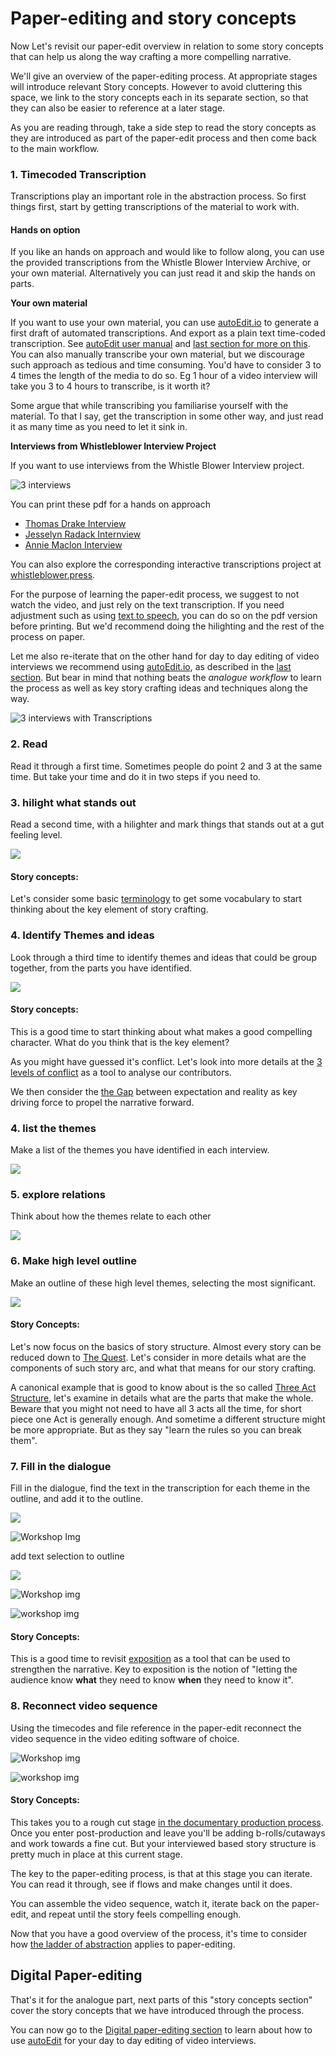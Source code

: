# Paper-editing and story concepts

Now Let's revisit our paper-edit overview in relation to some story concepts that can help us along the way crafting a more compelling narrative.

We'll give an overview of the paper-editing process. At appropriate stages will introduce relevant Story concepts. However to avoid cluttering this space, we link to the story concepts each in its separate section, so that they can also be easier to reference at a later stage.

As you are reading through, take a side step to read the story concepts as they are introduced as part of the paper-edit process and then come back to the main workflow.

### 1. Timecoded Transcription

Transcriptions play an important role in the abstraction process. So first things first, start by getting transcriptions of the material to work with.

#### Hands on option

If you like an hands on approach and would like to follow along, you can use the provided transcriptions from the Whistle Blower Interview Archive, or your own material. Alternatively you can just read it and skip the hands on parts.

**Your own material**

If you want to use your own material, you can use [autoEdit.io](http://autoEdit.io) to generate a first draft of automated transcriptions. And export as a plain text time-coded transcription. See [autoEdit user manual](https://pietropassarelli.gitbooks.io/autoedit2-user-manual/content/transcribing.html) and [last section for more on this](../digital-paper-editing/autoedit-2-digital-paper-editing-software.md). You can also manually transcribe your own material, but we discourage such approach as tedious and time consuming. You'd have to consider 3 to 4 times the length of the media to do so. Eg 1 hour of a video interview will take you 3 to 4 hours to transcribe, is it worth it?

Some argue that while transcribing you familiarise yourself with the material. To that I say, get the transcription in some other way, and just read it as many time as you need to let it sink in.

**Interviews from Whistleblower Interview Project**

If you want to use interviews from the Whistle Blower Interview project.

![3 interviews](../.gitbook/assets/3%20interviews.png)

You can print these pdf for a hands on approach

* [Thomas Drake Interview](https://github.com/pietrop/book-how-to-tell-compelling-stories-out-of-video-interviews/blob/master/pdfs/AAA_TD.pdf)
* [Jesselyn Radack Internview](https://github.com/pietrop/book-how-to-tell-compelling-stories-out-of-video-interviews/blob/master/pdfs/AAA_JR.pdf)
* [Annie Maclon Interview](https://github.com/pietrop/book-how-to-tell-compelling-stories-out-of-video-interviews/blob/master/pdfs/AAA_AM.pdf)

You can also explore the corresponding interactive transcriptions project at [whistleblower.press](http://whistleblower.press).

For the purpose of learning the paper-edit process, we suggest to not watch the video, and just rely on the text transcription. If you need adjustment such as using [text to speech](http://pietropassarelli.com/alpaca_speech/), you can do so on the pdf version before printing. But we'd recommend doing the hilighting and the rest of the process on paper.

Let me also re-iterate that on the other hand for day to day editing of video interviews we recommend using [autoEdit.io](http://autoEdit.io), as described in the [last section](../digital-paper-editing/autoedit-2-digital-paper-editing-software.md). But bear in mind that nothing beats the _analogue workflow_ to learn the process as well as key story crafting ideas and techniques along the way.

![3 interviews with Transcriptions](../.gitbook/assets/3%20interviews%20with%20Transcriptions.png)

### 2. Read

Read it through a first time. Sometimes people do point 2 and 3 at the same time. But take your time and do it in two steps if you need to.

### 3. hilight what stands out

Read a second time, with a hilighter and mark things that stands out at a gut feeling level.

![](../.gitbook/assets/3%20interviews%20transcriptions%20and%20hlighter.png)

#### Story concepts:

Let's consider some basic [terminology](terminology.md) to get some vocabulary to start thinking about the key element of story crafting.

### 4. Identify Themes and ideas

Look through a third time to identify themes and ideas that could be group together, from the parts you have identified.

![](../.gitbook/assets/3%20interviews%20transcriptions%20and%20pen.png)

#### Story concepts:

This is a good time to start thinking about what makes a good compelling character. What do you think that is the key element?

As you might have guessed it's conflict. Let's look into more details at the [3 levels of conflict](levels-of-conflict.md) as a tool to analyse our contributors.

We then consider the [the Gap](the-gap.md) between expectation and reality as key driving force to propel the narrative forward.

### 4. list the themes

Make a list of the themes you have identified in each interview.

![](../.gitbook/assets/list%20key%20topics.png)

### 5. explore relations

Think about how the themes relate to each other

![](https://github.com/pietrop/book-how-to-tell-compelling-stories-out-of-video-interviews/tree/2a15c347c1dead9f9e66f25720b97622bc03dfda/assets/group%20andvexplore%20relations.png)

### 6. Make high level outline

Make an outline of these high level themes, selecting the most significant.

![](../.gitbook/assets/make%20step%20outline.png)

#### Story Concepts:

Let's now focus on the basics of story structure. Almost every story can be reduced down to [The Quest](the-quest.md). Let's consider in more details what are the components of such story arc, and what that means for our story crafting.

A canonical example that is good to know about is the so called [Three Act Structure](three-act-structure.md), let's examine in details what are the parts that make the whole. Beware that you might not need to have all 3 acts all the time, for short piece one Act is generally enough. And sometime a different structure might be more appropriate. But as they say "learn the rules so you can break them".

### 7. Fill in the dialogue

Fill in the dialogue, find the text in the transcription for each theme in the outline, and add it to the outline.

![](https://github.com/pietrop/book-how-to-tell-compelling-stories-out-of-video-interviews/tree/2a15c347c1dead9f9e66f25720b97622bc03dfda/assets/fill%20in%20the%20dialogue%201v.png)

![Workshop Img](http://pietropassarelli.com/img/wip_london_workshop_july_2016/wip_london_workshop_2016_hands_on_1.JPG)

add text selection to outline

![](../.gitbook/assets/fill%20in%20the%20dialogue%202.png)

![Workshop img](http://pietropassarelli.com/img/wip_london_workshop_july_2016/wip_london_workshop_2016_hands_on_2.JPG)

![workshop img](http://pietropassarelli.com/img/wip_london_workshop_july_2016/wip_london_workshop_2016_hands_on_4.JPG)

#### Story Concepts:

This is a good time to revisit [exposition](exposition.md) as a tool that can be used to strengthen the narrative. Key to exposition is the notion of "letting the audience know **what** they need to know **when** they need to know it".

### 8. Reconnect video sequence

Using the timecodes and file reference in the paper-edit reconnect the video sequence in the video editing software of choice.

![Workshop img](http://pietropassarelli.com/img/wip_london_workshop_july_2016/wip_london_workshop_paperediting.JPG)

![workshop img](http://pietropassarelli.com/img/wip_london_workshop_july_2016/wip_london_workshop_2016_preview.JPG)

#### Story Concepts:

This takes you to a rough cut stage [in the documentary production process](../paper-editing/documentary-production-overview.md). Once you enter post-production and leave you'll be adding b-rolls/cutaways and work towards a fine cut. But your interviewed based story structure is pretty much in place at this current stage.

The key to the paper-editing process, is that at this stage you can iterate. You can read it through, see if flows and make changes until it does.

You can assemble the video sequence, watch it, iterate back on the paper-edit, and repeat until the story feels compelling enough.

Now that you have a good overview of the process, it's time to consider how [the ladder of abstraction](ladder-of-abstraction-in-paper-editing.md) applies to paper-editing.

## Digital Paper-editing

That's it for the analogue part, next parts of this "story concepts section" cover the story concepts that we have introduced through the process.

You can now go to the [Digital paper-editing section](../digital-paper-editing/autoedit-2-digital-paper-editing-software.md) to learn about how to use [autoEdit](http://autoEdit.io) for your day to day editing of video interviews.

